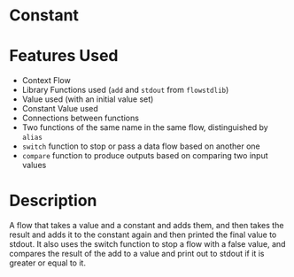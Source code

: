 Constant
==

Features Used
===
* Context Flow
* Library Functions used (`add` and `stdout` from `flowstdlib`)
* Value used (with an initial value set)
* Constant Value used
* Connections between functions
* Two functions of the same name in the same flow, distinguished by `alias`
* `switch` function to stop or pass a data flow based on another one
* `compare` function to produce outputs based on comparing two input values

Description
===
A flow that takes a value and a constant and adds them, and then takes the result and adds 
it to the constant again and then printed the final value to stdout. It also uses the switch function
to stop a flow with a false value, and compares the result of the add to a value and print out to stdout
if it is greater or equal to it.